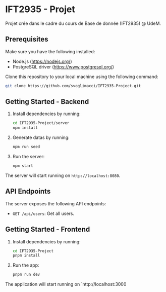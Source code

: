 # IFT2935 - Projet

Projet crée dans le cadre du cours de Base de donnée (IFT2935) @ UdeM.

## Prerequisites

Make sure you have the following installed:

- Node.js (https://nodejs.org/)
- PostgreSQL driver (https://www.postgresql.org/)

Clone this repository to your local machine using the following command:

```bash
git clone https://github.com/svoglimacci/IFT2935-Project.git
```

## Getting Started - Backend

1. Install dependencies by running:

   ```bash
   cd IFT2935-Project/server
   npm install
   ```

2. Generate datas by running:

   ```bash
   npm run seed
   ```

3. Run the server:

   ```bash
   npm start
   ```

The server will start running on `http://localhost:8080`.

## API Endpoints

The server exposes the following API endpoints:

- `GET /api/users`: Get all users.

## Getting Started - Frontend

1. Install dependencies by running:

   ```bash
   cd IFT2935-Project
   pnpm install
   ```

2. Run the app:

   ```bash
   pnpm run dev
   ```

The application will start running on `http://localhost:3000
